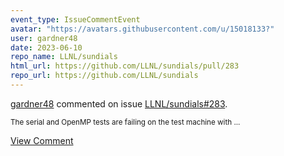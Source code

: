 ```yaml
---
event_type: IssueCommentEvent
avatar: "https://avatars.githubusercontent.com/u/15018133?"
user: gardner48
date: 2023-06-10
repo_name: LLNL/sundials
html_url: https://github.com/LLNL/sundials/pull/283
repo_url: https://github.com/LLNL/sundials
---
```


<a href='https://github.com/gardner48' target='_blank'>gardner48</a> commented on issue <a href='https://github.com/LLNL/sundials/pull/283' target='_blank'>LLNL/sundials#283</a>.

<small>The serial and OpenMP tests are failing on the test machine with ...</small>

<a href='https://github.com/LLNL/sundials/pull/283' target='_blank'>View Comment</a>